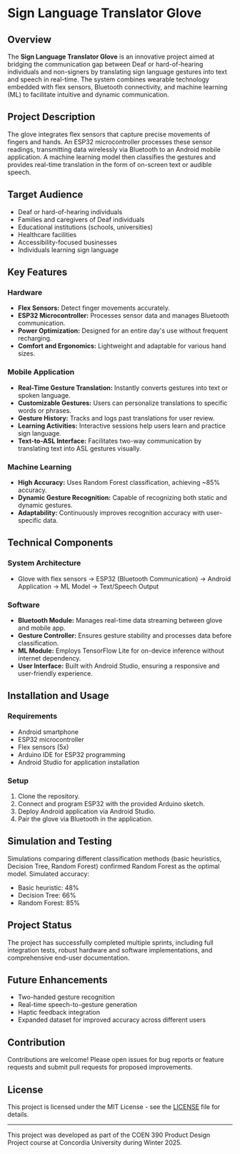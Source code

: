 # Sign Language Translator Glove

## Overview

The **Sign Language Translator Glove** is an innovative project aimed at bridging the communication gap between Deaf or hard-of-hearing individuals and non-signers by translating sign language gestures into text and speech in real-time. The system combines wearable technology embedded with flex sensors, Bluetooth connectivity, and machine learning (ML) to facilitate intuitive and dynamic communication.

## Project Description

The glove integrates flex sensors that capture precise movements of fingers and hands. An ESP32 microcontroller processes these sensor readings, transmitting data wirelessly via Bluetooth to an Android mobile application. A machine learning model then classifies the gestures and provides real-time translation in the form of on-screen text or audible speech.

## Target Audience
- Deaf or hard-of-hearing individuals
- Families and caregivers of Deaf individuals
- Educational institutions (schools, universities)
- Healthcare facilities
- Accessibility-focused businesses
- Individuals learning sign language

## Key Features

### Hardware
- **Flex Sensors:** Detect finger movements accurately.
- **ESP32 Microcontroller:** Processes sensor data and manages Bluetooth communication.
- **Power Optimization:** Designed for an entire day's use without frequent recharging.
- **Comfort and Ergonomics:** Lightweight and adaptable for various hand sizes.

### Mobile Application
- **Real-Time Gesture Translation:** Instantly converts gestures into text or spoken language.
- **Customizable Gestures:** Users can personalize translations to specific words or phrases.
- **Gesture History:** Tracks and logs past translations for user review.
- **Learning Activities:** Interactive sessions help users learn and practice sign language.
- **Text-to-ASL Interface:** Facilitates two-way communication by translating text into ASL gestures visually.

### Machine Learning
- **High Accuracy:** Uses Random Forest classification, achieving ~85% accuracy.
- **Dynamic Gesture Recognition:** Capable of recognizing both static and dynamic gestures.
- **Adaptability:** Continuously improves recognition accuracy with user-specific data.

## Technical Components

### System Architecture
- Glove with flex sensors → ESP32 (Bluetooth Communication) → Android Application → ML Model → Text/Speech Output

### Software
- **Bluetooth Module:** Manages real-time data streaming between glove and mobile app.
- **Gesture Controller:** Ensures gesture stability and processes data before classification.
- **ML Module:** Employs TensorFlow Lite for on-device inference without internet dependency.
- **User Interface:** Built with Android Studio, ensuring a responsive and user-friendly experience.

## Installation and Usage

### Requirements
- Android smartphone
- ESP32 microcontroller
- Flex sensors (5x)
- Arduino IDE for ESP32 programming
- Android Studio for application installation

### Setup
1. Clone the repository.
2. Connect and program ESP32 with the provided Arduino sketch.
3. Deploy Android application via Android Studio.
4. Pair the glove via Bluetooth in the application.

## Simulation and Testing
Simulations comparing different classification methods (basic heuristics, Decision Tree, Random Forest) confirmed Random Forest as the optimal model. Simulated accuracy:
- Basic heuristic: 48%
- Decision Tree: 66%
- Random Forest: 85%

## Project Status
The project has successfully completed multiple sprints, including full integration tests, robust hardware and software implementations, and comprehensive end-user documentation.

## Future Enhancements
- Two-handed gesture recognition
- Real-time speech-to-gesture generation
- Haptic feedback integration
- Expanded dataset for improved accuracy across different users

## Contribution
Contributions are welcome! Please open issues for bug reports or feature requests and submit pull requests for proposed improvements.

## License
This project is licensed under the MIT License - see the [LICENSE](LICENSE) file for details.

---

This project was developed as part of the COEN 390 Product Design Project course at Concordia University during Winter 2025.

